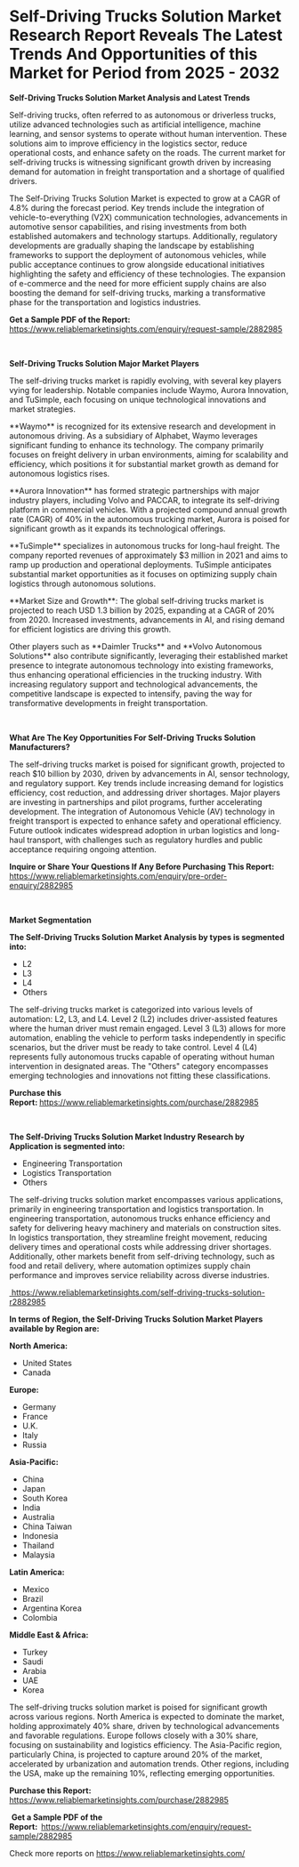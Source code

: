 <p><h1>Self-Driving Trucks Solution Market Research Report Reveals The Latest Trends And Opportunities of this Market for Period from 2025 - 2032</h1></p><p><strong>Self-Driving Trucks Solution Market Analysis and Latest Trends</strong></p>
<p><p>Self-driving trucks, often referred to as autonomous or driverless trucks, utilize advanced technologies such as artificial intelligence, machine learning, and sensor systems to operate without human intervention. These solutions aim to improve efficiency in the logistics sector, reduce operational costs, and enhance safety on the roads. The current market for self-driving trucks is witnessing significant growth driven by increasing demand for automation in freight transportation and a shortage of qualified drivers.</p><p>The Self-Driving Trucks Solution Market is expected to grow at a CAGR of 4.8% during the forecast period. Key trends include the integration of vehicle-to-everything (V2X) communication technologies, advancements in automotive sensor capabilities, and rising investments from both established automakers and technology startups. Additionally, regulatory developments are gradually shaping the landscape by establishing frameworks to support the deployment of autonomous vehicles, while public acceptance continues to grow alongside educational initiatives highlighting the safety and efficiency of these technologies. The expansion of e-commerce and the need for more efficient supply chains are also boosting the demand for self-driving trucks, marking a transformative phase for the transportation and logistics industries.</p></p>
<p><strong>Get a Sample PDF of the Report:&nbsp;</strong> <a href="https://www.reliablemarketinsights.com/enquiry/request-sample/2882985?utm_campaign=2532&utm_medium=2&utm_source=Github&utm_content=ia&utm_term=13032025&utm_id=self-driving-trucks-solution">https://www.reliablemarketinsights.com/enquiry/request-sample/2882985</a></p>
<p>&nbsp;</p>
<p><strong>Self-Driving Trucks Solution Major Market Players</strong></p>
<p><p>The self-driving trucks market is rapidly evolving, with several key players vying for leadership. Notable companies include Waymo, Aurora Innovation, and TuSimple, each focusing on unique technological innovations and market strategies. </p><p>**Waymo** is recognized for its extensive research and development in autonomous driving. As a subsidiary of Alphabet, Waymo leverages significant funding to enhance its technology. The company primarily focuses on freight delivery in urban environments, aiming for scalability and efficiency, which positions it for substantial market growth as demand for autonomous logistics rises.</p><p>**Aurora Innovation** has formed strategic partnerships with major industry players, including Volvo and PACCAR, to integrate its self-driving platform in commercial vehicles. With a projected compound annual growth rate (CAGR) of 40% in the autonomous trucking market, Aurora is poised for significant growth as it expands its technological offerings.</p><p>**TuSimple** specializes in autonomous trucks for long-haul freight. The company reported revenues of approximately $3 million in 2021 and aims to ramp up production and operational deployments. TuSimple anticipates substantial market opportunities as it focuses on optimizing supply chain logistics through autonomous solutions. </p><p>**Market Size and Growth**: The global self-driving trucks market is projected to reach USD 1.3 billion by 2025, expanding at a CAGR of 20% from 2020. Increased investments, advancements in AI, and rising demand for efficient logistics are driving this growth. </p><p>Other players such as **Daimler Trucks** and **Volvo Autonomous Solutions** also contribute significantly, leveraging their established market presence to integrate autonomous technology into existing frameworks, thus enhancing operational efficiencies in the trucking industry. With increasing regulatory support and technological advancements, the competitive landscape is expected to intensify, paving the way for transformative developments in freight transportation.</p></p>
<p>&nbsp;</p>
<p><strong>What Are The Key Opportunities For Self-Driving Trucks Solution Manufacturers?</strong></p>
<p><p>The self-driving trucks market is poised for significant growth, projected to reach $10 billion by 2030, driven by advancements in AI, sensor technology, and regulatory support. Key trends include increasing demand for logistics efficiency, cost reduction, and addressing driver shortages. Major players are investing in partnerships and pilot programs, further accelerating development. The integration of Autonomous Vehicle (AV) technology in freight transport is expected to enhance safety and operational efficiency. Future outlook indicates widespread adoption in urban logistics and long-haul transport, with challenges such as regulatory hurdles and public acceptance requiring ongoing attention.</p></p>
<p><strong>Inquire or Share Your Questions If Any Before Purchasing This Report:</strong> <a href="https://www.reliablemarketinsights.com/enquiry/pre-order-enquiry/2882985?utm_campaign=2532&utm_medium=2&utm_source=Github&utm_content=ia&utm_term=13032025&utm_id=self-driving-trucks-solution">https://www.reliablemarketinsights.com/enquiry/pre-order-enquiry/2882985</a></p>
<p>&nbsp;</p>
<p><strong>Market Segmentation</strong></p>
<p><strong>The Self-Driving Trucks Solution Market Analysis by types is segmented into:</strong></p>
<p><ul><li>L2</li><li>L3</li><li>L4</li><li>Others</li></ul></p>
<p><p>The self-driving trucks market is categorized into various levels of automation: L2, L3, and L4. Level 2 (L2) includes driver-assisted features where the human driver must remain engaged. Level 3 (L3) allows for more automation, enabling the vehicle to perform tasks independently in specific scenarios, but the driver must be ready to take control. Level 4 (L4) represents fully autonomous trucks capable of operating without human intervention in designated areas. The "Others" category encompasses emerging technologies and innovations not fitting these classifications.</p></p>
<p><strong>Purchase this Report:&nbsp;</strong><a href="https://www.reliablemarketinsights.com/purchase/2882985?utm_campaign=2532&utm_medium=2&utm_source=Github&utm_content=ia&utm_term=13032025&utm_id=self-driving-trucks-solution">https://www.reliablemarketinsights.com/purchase/2882985</a></p>
<p>&nbsp;</p>
<p><strong>The Self-Driving Trucks Solution Market Industry Research by Application is segmented into:</strong></p>
<p><ul><li>Engineering Transportation</li><li>Logistics Transportation</li><li>Others</li></ul></p>
<p><p>The self-driving trucks solution market encompasses various applications, primarily in engineering transportation and logistics transportation. In engineering transportation, autonomous trucks enhance efficiency and safety for delivering heavy machinery and materials on construction sites. In logistics transportation, they streamline freight movement, reducing delivery times and operational costs while addressing driver shortages. Additionally, other markets benefit from self-driving technology, such as food and retail delivery, where automation optimizes supply chain performance and improves service reliability across diverse industries.</p></p>
<p><a href="https://www.reliablemarketinsights.com/self-driving-trucks-solution-r2882985?utm_campaign=2532&utm_medium=2&utm_source=Github&utm_content=ia&utm_term=13032025&utm_id=self-driving-trucks-solution">&nbsp;https://www.reliablemarketinsights.com/self-driving-trucks-solution-r2882985</a></p>
<p><strong>In terms of Region, the Self-Driving Trucks Solution Market Players available by Region are:</strong></p>
<p>
    <p> <strong> North America: </strong>
        <ul>
            <li>United States</li>
            <li>Canada</li>
        </ul>
        </p> 
    <p> <strong> Europe: </strong>
        <ul>
            <li>Germany</li>
            <li>France</li>
            <li>U.K.</li>
            <li>Italy</li>
            <li>Russia</li>
        </ul>
        </p> 
    <p> <strong> Asia-Pacific: </strong>
        <ul>
            <li>China</li>
            <li>Japan</li>
            <li>South Korea</li>
            <li>India</li>
            <li>Australia</li>
            <li>China Taiwan</li>
            <li>Indonesia</li>
            <li>Thailand</li>
            <li>Malaysia</li>
        </ul>
        </p> 
    <p> <strong> Latin America: </strong>
        <ul>
            <li>Mexico</li>
            <li>Brazil</li>
            <li>Argentina Korea</li>
            <li>Colombia</li>
        </ul>
        </p> 
    <p> <strong> Middle East & Africa: </strong>
        <ul>
            <li>Turkey</li>
            <li>Saudi</li>
            <li>Arabia</li>
            <li>UAE</li>
            <li>Korea</li>
        </ul>
    </p>
    </p>
<p><p>The self-driving trucks solution market is poised for significant growth across various regions. North America is expected to dominate the market, holding approximately 40% share, driven by technological advancements and favorable regulations. Europe follows closely with a 30% share, focusing on sustainability and logistics efficiency. The Asia-Pacific region, particularly China, is projected to capture around 20% of the market, accelerated by urbanization and automation trends. Other regions, including the USA, make up the remaining 10%, reflecting emerging opportunities.</p></p>
<p><strong>Purchase this Report: </strong><a href="https://www.reliablemarketinsights.com/purchase/2882985?utm_campaign=2532&utm_medium=2&utm_source=Github&utm_content=ia&utm_term=13032025&utm_id=self-driving-trucks-solution">https://www.reliablemarketinsights.com/purchase/2882985</a></p>
<p>&nbsp;<strong>Get a Sample PDF of the Report:&nbsp;&nbsp;</strong><a href="https://www.reliablemarketinsights.com/enquiry/request-sample/2882985?utm_campaign=2532&utm_medium=2&utm_source=Github&utm_content=ia&utm_term=13032025&utm_id=self-driving-trucks-solution">https://www.reliablemarketinsights.com/enquiry/request-sample/2882985</a></p>
<p><strong></strong></p>
<p>Check more reports on <a href="https://www.reliablemarketinsights.com/?utm_campaign=2532&utm_medium=2&utm_source=Github&utm_content=ia&utm_term=13032025&utm_id=self-driving-trucks-solution">https://www.reliablemarketinsights.com/</a></p>